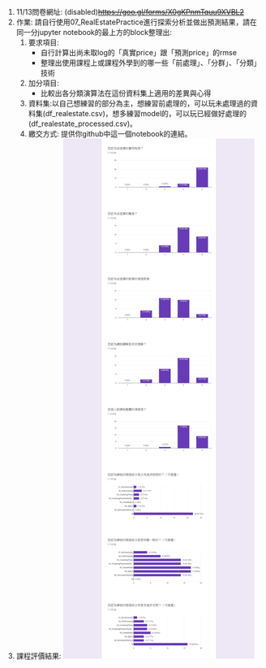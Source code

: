 1. 11/13問卷網址: (disabled)~~https://goo.gl/forms/X0gKPnmTquu9XVBL2~~
2. 作業: 請自行使用07_RealEstatePractice進行探索分析並做出預測結果，請在同一分jupyter notebook的最上方的block整理出:
    1. 要求項目:
        - 自行計算出尚未取log的「真實price」跟「預測price」的rmse
        - 整理出使用課程上或課程外學到的哪一些「前處理」、「分群」、「分類」技術
    2. 加分項目:
        - 比較出各分類演算法在這份資料集上適用的差異與心得
    3. 資料集:以自己想練習的部分為主，想練習前處理的，可以玩未處理過的資料集(df_realestate.csv)，想多練習model的，可以玩已經做好處理的(df_realestate_processed.csv)。
    4. 繳交方式: 提供你github中這一個notebook的連結。
3. 課程評價結果:
    ![1111資策會機器學習課程回饋](static\1111資策會機器學習課程回饋.png)